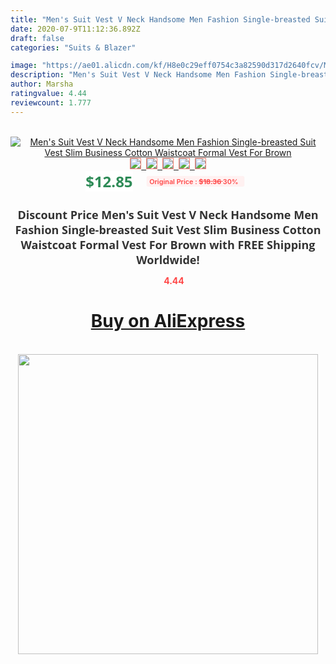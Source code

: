 ```yaml
---
title: "Men's Suit Vest V Neck Handsome Men Fashion Single-breasted Suit Vest Slim Business Cotton Waistcoat Formal Vest For Brown"
date: 2020-07-9T11:12:36.892Z
draft: false
categories: "Suits & Blazer"

image: "https://ae01.alicdn.com/kf/H8e0c29eff0754c3a82590d317d2640fcv/Men-s-Suit-Vest-V-Neck-Handsome-Men-Fashion-Single-breasted-Suit-Vest-Slim-Business-Cotton.jpg"
description: "Men's Suit Vest V Neck Handsome Men Fashion Single-breasted Suit Vest Slim Business Cotton Waistcoat Formal Vest For Brown"
author: Marsha
ratingvalue: 4.44
reviewcount: 1.777
---
```

<br>
<div style="text-align: center;">
<a href="https://s.click.aliexpress.com/e/_9zrgWZ" target="_blank" rel="nofollow noopener noreferrer"><img alt="Men's Suit Vest V Neck Handsome Men Fashion Single-breasted Suit Vest Slim Business Cotton Waistcoat Formal Vest For Brown" class="magnifier-image" src="https://ae01.alicdn.com/kf/H8e0c29eff0754c3a82590d317d2640fcv/Men-s-Suit-Vest-V-Neck-Handsome-Men-Fashion-Single-breasted-Suit-Vest-Slim-Business-Cotton.jpg_640x640.jpg">
<br>
<img style="border:1px solid salmon" src="https://ae01.alicdn.com/kf/H8e0c29eff0754c3a82590d317d2640fcv/Men-s-Suit-Vest-V-Neck-Handsome-Men-Fashion-Single-breasted-Suit-Vest-Slim-Business-Cotton.jpg_120x120.jpg">&nbsp;&nbsp;<img style="border:1px solid salmon" src="https://ae01.alicdn.com/kf/Hf4eb498fdeae40cdad8fab7257a2c447G/Men-s-Suit-Vest-V-Neck-Handsome-Men-Fashion-Single-breasted-Suit-Vest-Slim-Business-Cotton.jpg_120x120.jpg">&nbsp;&nbsp;<img style="border:1px solid salmon" src="https://ae01.alicdn.com/kf/Ha600956536f14c77acaeda1057b45633y/Men-s-Suit-Vest-V-Neck-Handsome-Men-Fashion-Single-breasted-Suit-Vest-Slim-Business-Cotton.jpg_120x120.jpg">&nbsp;&nbsp;<img style="border:1px solid salmon" src="https://ae01.alicdn.com/kf/Hfb6fb1c67071425fa96791b4993fd1a9B/Men-s-Suit-Vest-V-Neck-Handsome-Men-Fashion-Single-breasted-Suit-Vest-Slim-Business-Cotton.jpg_120x120.jpg">&nbsp;&nbsp;<img style="border:1px solid salmon" src="https://ae01.alicdn.com/kf/Hfbc1c827a0284d7096fa9ddcb392ee390/Men-s-Suit-Vest-V-Neck-Handsome-Men-Fashion-Single-breasted-Suit-Vest-Slim-Business-Cotton.jpg_120x120.jpg"></a></div><br0>
<div style="text-align: center;"><span style="background-color: white; border: 0px; box-sizing: border-box; color: seagreen; display: inline-block; font-family: &quot;open sans&quot; , &quot;arial&quot; , &quot;helvetica&quot; , sans-serif , &quot;heiti&quot;; font-size: 24px; font-stretch: inherit; font-weight: 700; line-height: inherit; margin: 0px 10px 0px 0px; padding: 0px; vertical-align: middle;">$12.85 </span>
<span style="background: rgb(255 , 241 , 241); border-radius: 3px; border: 0px; box-sizing: border-box; color: #ff4747; display: inline-block; font-family: inherit; font-size: 12px; font-stretch: inherit; font-style: inherit; font-variant: inherit; font-weight: 600; line-height: inherit; margin: 0px; padding: 2px 5px; transform: scale(0.9); vertical-align: middle;">Original Price : <b style="text-decoration: line-through;">$18.36 </b> 30%&nbsp;&nbsp;</span></div>
<h1 style="color: #333333; display: inline-block; font-family: &quot;open sans&quot; , &quot;arial&quot; , &quot;helvetica&quot; , sans-serif , &quot;heiti&quot;; font-size: 18px; font-stretch: inherit; font-weight: 700; text-align: center;">Discount Price Men's Suit Vest V Neck Handsome Men Fashion Single-breasted Suit Vest Slim Business Cotton Waistcoat Formal Vest For Brown with FREE Shipping Worldwide!</h1>
<div style="color: #ff4747; text-align: center;">
<img src="https://4.bp.blogspot.com/-M0ZcTcb-5uY/XleCXlxnR4I/AAAAAAAAAEc/OrjgMkXV1oMQFaCRZj5HQwOCBcu3w1FegCPcBGAYYCw/s1600/star.png" style="height: 15px;">&nbsp;<b>4.44</b></div>
<div class="button_cont" align="center"><a class="buynow_a" href="https://s.click.aliexpress.com/e/_9zrgWZ" target="_blank" rel="nofollow noopener noreferrer"><H1>Buy on AliExpress</H1></a></div><br>
<div class="separator" style="clear: both; text-align: center;">
<img src="https://lh3.googleusercontent.com/-pTy5HemUv9M/XlePHvY0dAI/AAAAAAAAAE4/0nX5iRUoIWY8eMW9Dpxeirr157OZliDIgCLcBGAsYHQ/s1600/badge.gif" width="480">
</div>
